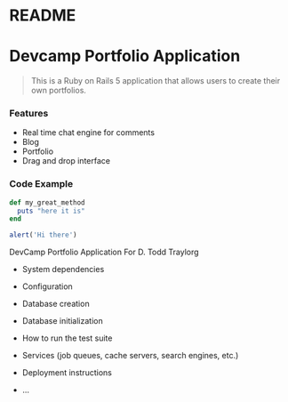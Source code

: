 # README

# Devcamp Portfolio Application

> This is a Ruby on Rails 5 application that allows users to create their own portfolios.

### Features

- Real time chat engine for comments
- Blog
- Portfolio
- Drag and drop interface

### Code Example

```ruby
def my_great_method
  puts "here it is"
end
```

```javascript
alert('Hi there')
```

DevCamp Portfolio Application For D. Todd Traylorg

* System dependencies

* Configuration

* Database creation

* Database initialization

* How to run the test suite

* Services (job queues, cache servers, search engines, etc.)

* Deployment instructions

* ...
